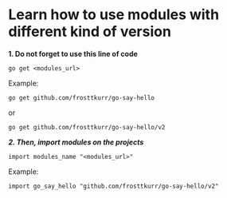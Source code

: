 # Learn how to use modules with different kind of version

**1. Do not forget to use this line of code**
```
go get <modules_url>
```
Example:
```
go get github.com/frosttkurr/go-say-hello
```
or
```
go get github.com/frosttkurr/go-say-hello/v2
```


***2. Then, import modules on the projects***
```
import modules_name "<modules_url>"
```
Example: 
```
import go_say_hello "github.com/frosttkurr/go-say-hello/v2"
```
